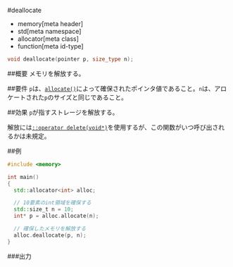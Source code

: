 #deallocate
* memory[meta header]
* std[meta namespace]
* allocator[meta class]
* function[meta id-type]

```cpp
void deallocate(pointer p, size_type n);
```

##概要
メモリを解放する。


##要件
`p`は、[`allocate()`](allocate.md)によって確保されたポインタ値であること。`n`は、アロケートされた`p`のサイズと同じであること。


##効果
`p`が指すストレージを解放する。

解放には[`::operator delete(void*)`](/reference/new/op_delete.md)を使用するが、この関数がいつ呼び出されるかは未規定。


##例
```cpp
#include <memory>

int main()
{
  std::allocator<int> alloc;

  // 10要素のint領域を確保する
  std::size_t n = 10;
  int* p = alloc.allocate(n);

  // 確保したメモリを解放する
  alloc.deallocate(p, n);
}
```

###出力
```
```


